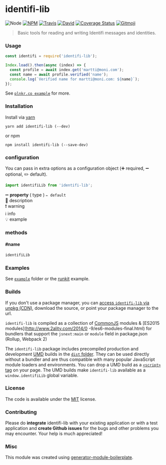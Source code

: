 # identifi-lib

![Node](https://img.shields.io/node/v/identifi-lib.svg?style=flat-square)
[![NPM](https://img.shields.io/npm/v/identifi-lib.svg?style=flat-square)](https://www.npmjs.com/package/identifi-lib)
[![Travis](https://img.shields.io/travis/mmalmi/identifi-lib/master.svg?style=flat-square)](https://travis-ci.org/mmalmi/identifi-lib)
[![David](https://img.shields.io/david/mmalmi/identifi-lib.svg?style=flat-square)](https://david-dm.org/mmalmi/identifi-lib)
[![Coverage Status](https://img.shields.io/coveralls/mmalmi/identifi-lib.svg?style=flat-square)](https://coveralls.io/github/mmalmi/identifi-lib)
[![Gitmoji](https://img.shields.io/badge/gitmoji-%20😜%20😍-FFDD67.svg?style=flat-square)](https://gitmoji.carloscuesta.me/)

> Basic tools for reading and writing Identifi messages and identities.

### Usage

```js
const identifi = require('identifi-lib');

Index.load().then(async (index) => {
  const profile = await index.get('martti@moni.com');
  const name = await profile.verified('name');
  console.log(`Verified name for martti@moni.com: ${name}`);
});
```

See [`plnkr.co example`](http://plnkr.co/edit/jA6oPo?p=preview) for more.

### Installation

Install via [yarn](https://github.com/yarnpkg/yarn)

	yarn add identifi-lib (--dev)

or npm

	npm install identifi-lib (--save-dev)


### configuration

You can pass in extra options as a configuration object (➕ required, ➖ optional, ✏️ default).

```js
import identifiLib from 'identifi-lib';

```

➖ **property** ( type ) ` ✏️ default `
<br/> 📝 description
<br/> ❗️ warning
<br/> ℹ️ info
<br/> 💡 example

### methods

#### #name

```js
identifiLib

```

### Examples

See [`example`](example/script.js) folder or the [runkit](https://runkit.com/mmalmi/identifi-lib) example.

### Builds

If you don't use a package manager, you can [access `identifi-lib` via unpkg (CDN)](https://unpkg.com/identifi-lib/), download the source, or point your package manager to the url.

`identifi-lib` is compiled as a collection of [CommonJS](http://webpack.github.io/docs/commonjs.html) modules & [ES2015 modules](http://www.2ality.com/2014/0
  -9/es6-modules-final.html) for bundlers that support the `jsnext:main` or `module` field in package.json (Rollup, Webpack 2)

The `identifi-lib` package includes precompiled production and development [UMD](https://github.com/umdjs/umd) builds in the [`dist` folder](https://unpkg.com/identifi-lib/dist/). They can be used directly without a bundler and are thus compatible with many popular JavaScript module loaders and environments. You can drop a UMD build as a [`<script>` tag](https://unpkg.com/identifi-lib) on your page. The UMD builds make `identifi-lib` available as a `window.identifiLib` global variable.

### License

The code is available under the [MIT](LICENSE) license.

### Contributing

Please do **integrate** identifi-lib with your existing application or with a test application and **create Github issues** for the bugs and other problems you may encounter. Your help is much appreciated!

### Misc

This module was created using [generator-module-boilerplate](https://github.com/duivvv/generator-module-boilerplate).
